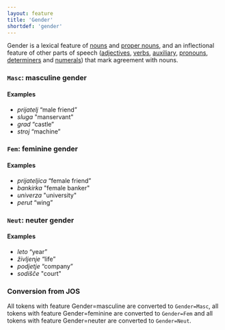 ```yaml
---
layout: feature
title: 'Gender'
shortdef: 'gender'
---
```


Gender is a lexical feature of [nouns](NOUN) and [proper nouns](PROPN), and an inflectional feature of other parts of speech ([adjectives](ADJ), [verbs](VERB), [auxiliary](AUX), [pronouns](PRON), [determiners](DET) and [numerals](NUM)) that mark agreement with nouns.

### `Masc`: masculine gender

#### Examples

* _prijatelj_ “male friend”
* _sluga_ "manservant"
* _grad_ “castle”
* _stroj_ “machine”

### `Fem`: feminine gender

#### Examples

* _prijateljica_ “female friend”
* _bankirka_ "female banker"
* _univerza_ "university"
* _perut_ “wing”


### `Neut`: neuter gender

#### Examples

* _leto_ “year”
* _življenje_ “life”
* _podjetje_ “company”
* _sodišče_ "court"

### Conversion from JOS

All tokens with feature Gender=masculine are converted to `Gender=Masc`, all tokens with feature Gender=feminine are converted to `Gender=Fem` and all tokens with feature Gender=neuter are converted to `Gender=Neut`.
